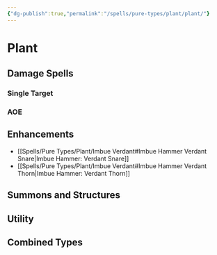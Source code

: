 ```yaml
---
{"dg-publish":true,"permalink":"/spells/pure-types/plant/plant/"}
---
```


# Plant
## Damage Spells

### Single Target

### AOE

## Enhancements
- [[Spells/Pure Types/Plant/Imbue Verdant#Imbue Hammer Verdant Snare\|Imbue Hammer: Verdant Snare]]
- [[Spells/Pure Types/Plant/Imbue Verdant#Imbue Hammer Verdant Thorn\|Imbue Hammer: Verdant Thorn]]

## Summons and Structures

## Utility

## Combined Types

